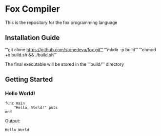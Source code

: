 # Fox Compiler
This is the repository for the fox programming language

## Installation Guide
′′′git clone https://github.com/stonedeva/fox.git′′′
′′′mkdir -p build′′′
′′′chmod +x build.sh && ./build.sh′′′

The final executable will be stored in the ′′′build/′′′ directory

## Getting Started
### Hello World!
```code
func main
    "Hello, World!" puts
end
```
Output:
```code
Hello World
```

